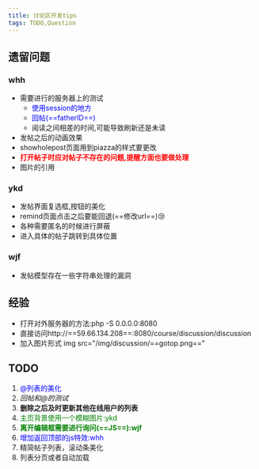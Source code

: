 ```yaml
---
title: 讨论区开发tips
tags: TODO,Question
---
```

## 遗留问题
### whh
* 需要进行的服务器上的测试
    * <font color=blue>使用session的地方</font>
    * <font color=blue>回帖(==fatherID==)</font>
    * 阅读之间相差的时间,可能导致刷新还是未读
* 发帖之后的动画效果
* showholepost页面用到piazza的样式要更改
* <font color=red>**打开帖子时应对帖子不存在的问题,提醒方面也要做处理</font>**
* 图片的引用

### ykd
* 发帖界面复选框,按钮的美化
* remind页面点击之后要能回退(==修改url==):cry:
* 各种需要匿名的时候进行屏蔽
* 进入具体的帖子跳转到具体位置

### wjf
* 发帖模型存在一些字符串处理的漏洞

## 经验
* 打开对外服务器的方法:php -S 0.0.0.0:8080
* 直接访问http://==59.66.134.208==:8080/course/discussion/discussion
* 加入图片形式 img src="/img/discussion/==gotop.png==" 

## TODO
1. <font color=blue>@列表的美化</font>
2. *回帖和@的测试*
3. **删除之后及时更新其他在线用户的列表**
4. <font color=green>主页背景使用一个模糊图片:ykd</font>
5. <font color=green>**离开编辑框需要进行询问(==JS==):wjf**</font>
6. <font color=blue>增加返回顶部的js特效:whh</font>
7. 精简帖子列表，滚动条美化
8. 列表分页或者自动加载
